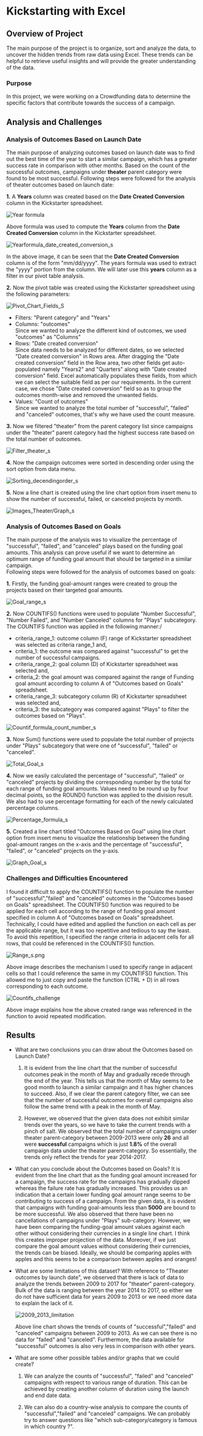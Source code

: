 # Kickstarting with Excel

## Overview of Project
The main purpose of the project is to organize, sort and analyze the data, to uncover the hidden trends from raw data using Excel. These trends can be helpful to retrieve useful insights and will provide the greater understanding of the data.

### Purpose
In this project, we were working on a Crowdfunding data to determine the specific factors that contribute towards the success of a campaign.

## Analysis and Challenges

### Analysis of Outcomes Based on Launch Date
The main purpose of analyzing outcomes based on launch date was to find out the best time of the year to start a similar campaign, which has a greater success rate in comparison with other months. Based on the count of the successful outcomes, campaigns under **theater** parent category were found to be most successful.
Following steps were followed for the analysis of theater outcomes based on launch date:

**1.** A **Years** column was created based on the **Date Created Conversion** column in the Kickstarter spreadsheet.

![Year formula](Images_Theater/Year_formula_s.png) 

Above formula was used to compute the **Years** column from the **Date Created Conversion** column in the Kickstarter spreadsheet.

![Yearformula_date_created_conversion_s](Images_Theater/Yearformula_date_created_conversion_s.png)

In the above image, it can be seen that the **Date Created Conversion** column is of the form "mm/dd/yyyy". The years formula was used to extract the "yyyy" portion from the column.
We will later use this **years** column as a filter in our pivot table analysis.

**2.** Now the pivot table was created using the Kickstarter spreadsheet using the following parameters: 

![Pivot_Chart_Fields_S](Images_Theater/Pivot_Chart_Fields_S.png)

- Filters: "Parent category" and "Years"
- Columns: "outcomes"\
Since we wanted to analyze the different kind of outcomes, we used "outcomes" as "Columns"
- Rows: "Date created conversion"\
Since data needs to be analyzed for different dates, so we selected "Date created conversion" in Rows area.
After dragging the "Date created conversion" field in the Row area, two other fields get auto-populated namely
"Years2" and "Quarters" along with "Date created conversion" field. Excel automatically populates these fields,
from which we can select the suitable field as per our requirements. In the current case, we chose
"Date created conversion" field so as to group the outcomes month-wise and removed the unwanted fields.
- Values: "Count of outcomes"\
Since we wanted to analyze the total number of "successful", "failed" and "canceled" outcomes, that's
why we have used the count measure.

**3.** Now we filtered "theater" from the parent category list since campaigns under the "theater" parent category
had the highest success rate based on the total number of outcomes.

![Filter_theater_s](Images_Theater/Filter_theater_s.png)

**4.** Now the campaign outcomes were sorted in descending order using the sort option from data menu.

![Sorting_decendingorder_s](Images_Theater/Sorting_decendingorder_s.png)

**5.** Now a line chart is created using the line chart option from insert menu to show the number of successful,
failed, or canceled projects by month.

![Images_Theater/Graph_s](Images_Theater/Graph_s.png)

### Analysis of Outcomes Based on Goals
The main purpose of the analysis was to visualize the percentage of "successful", "failed", and "canceled" plays based on
the funding goal amounts. This analysis can prove useful if we want to determine an optimum range of funding goal amount
that should be targeted in a similar campaign.\
Following steps were followed for the analysis of outcomes based on goals:

**1.** Firstly, the funding goal-amount ranges were created to group the projects based on their targeted goal amounts.

![Goal_range_s](Images_Goals/Goal_range_s.png)

**2.** Now COUNTIFS() functions were used to populate "Number Successful", "Number Failed", and "Number Canceled" columns for "Plays" subcategory. 
The COUNTIFS function was applied in the following manner:/

- criteria_range_1: outcome column (F) range of Kickstarter spreadsheet was selected as criteria range_1 and,
- criteria_1: the outcome was compared against "successful" to get the number of successful campaigns.
- criteria_range_2: goal column (D) of Kickstarter spreadsheet was selected and,
- criteria_2: the goal amount was compared against the range of Funding goal amount according to column A of "Outcomes based on Goals" spreadsheet.
- criteria_range_3: subcategory column (R) of Kickstarter spreadsheet was selected and,
- criteria_3: the subcategory was compared against "Plays" to filter the outcomes based on "Plays".

![Countif_formula_count_number_s](Images_Goals/Countif_formula_count_number_s.png)    

**3.** Now Sum() functions were used to populate the total number of projects under "Plays" subcategory that were one of "successful", "failed" or "canceled".

![Total_Goal_s](Images_Goals/Total_Goal_s.png)

**4.** Now we easily calculated the percentage of "successful", "failed" or "canceled" projects by dividing the corresponding number by the total for each range of funding goal amounts. Values need to be round up by four decimal points, so the ROUND() function was applied to the division result. We also had to use percentage formatting for each of the newly calculated percentage columns.

![Percentage_formula_s](Images_Goals/Percentage_formula_s.png)

**5.** Created a line chart titled "Outcomes Based on Goal" using line chart option from insert menu to visualize the relationship between the funding goal-amount ranges on the x-axis and the percentage of "successful", "failed", or "canceled" projects on the y-axis.

![Graph_Goal_s](Images_Goals/Graph_Goal_s.png)


### Challenges and Difficulties Encountered

I found it difficult to apply the COUNTIFS() function to populate the number of "successful","failed" and "canceled"
outcomes in the "Outcomes based on Goals" spreadsheet. The COUNTIFS() function was required to be applied for each cell
according to the range of funding goal amount specified in column A of "Outcomes based on Goals" spreadsheet.
Technically, I could have edited and applied the function on each cell as per the applicable range, but it was too
repetitive and tedious to say the least. To avoid this repetition, I specified the range criteria in adjacent cells
for all rows, that could be referenced in the COUNTIFS() function.

![Range_s.png](Images_Goals/Range_s.png)

Above image describes the mechanism I used to specify range in adjacent cells so that I could reference the same in
my COUNTIFS() function. This allowed me to just copy and paste the function (CTRL + D) in all rows corresponding to
each outcome.

![Countifs_challenge](Images_Goals/Countifs_challenge.png)

Above image explains how the above created range was referenced in the function to avoid repeated modification.

## Results

- What are two conclusions you can draw about the Outcomes based on Launch Date?
    1. It is evident from the line chart that the number of successful outcomes peak in the month of May and
    gradually recede through the end of the year. This tells us that the month of May seems to be good month
    to launch a similar campaign and it has higher chances to succeed. Also, if we clear the parent category
    filter, we can see that the number of successful outcomes for overall campaigns also follow the same trend
    with a peak in the month of May.
    
    2. However, we observed that the given data does not exhibit similar trends over the years, so we have to
    take the current trends with a pinch of salt. We observed that the total number of campaigns under theater
    parent-category between 2009-2013 were only **26** and all were **successful** campaigns which is just **1.8%**
    of the overall campaign data under the theater parent-category. So essentially, the trends only reflect the
    trends for year 2014-2017.

- What can you conclude about the Outcomes based on Goals?
    It is evident from the line chart that as the funding goal amount increased for a campaign, the success rate for
    the campaigns has gradually dipped whereas the failure rate has gradually increased. This provides us an indication
    that a certain lower funding goal amount range seems to be contributing to success of a campaign. From the given data,
    it is evident that campaigns with funding goal-amounts less than **5000** are bound to be more successful.
    We also observed that there have been no cancellations of campaigns
    under "Plays" sub-category.
    However, we have been comparing the funding-goal amount values against each other without considering
    their currencies in a single line chart. I think this creates improper projection of the data. Moreover, if
    we just compare the goal amount values without considering their currencies, the trends can be biased.
    Ideally, we should be comparing apples with apples and this seems to be a comparison between apples and oranges! 

- What are some limitations of this dataset?
    With reference to "Theater outcomes by launch date", we observed that there is lack of data to analyze the trends between 2009
    to 2017 for "theater" parent-category. Bulk of the data is ranging between the year 2014 to 2017, so either we do not have sufficient data for years 2009 to 2013 or we need more data to explain the lack of it.

    ![2009_2013_limitation](Images_Theater/2009_2013_limitation.png)

    Above line chart shows the trends of counts of "successful","failed" and "canceled" campaigns between 2009 to 2013. As we can see there is no data for "failed" and "canceled". Furthermore, the data available for "successful" outcomes is also very less in comparison with other years.

- What are some other possible tables and/or graphs that we could create?
    1. We can analyze the counts of "successful", "failed" and "canceled" campaigns with respect to various range of duration.
    This can be achieved by creating another column of duration using the launch and end date data.

    2. We can also do a country-wise analysis to compare the counts of "successful","failed" and "canceled" campaigns. We can probably try to answer questions like "which sub-category/category is famous in which country ?".



 